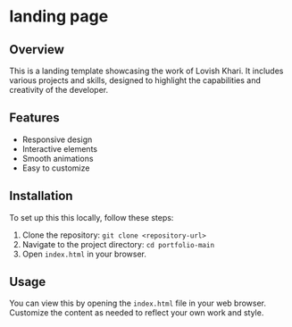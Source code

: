 # landing page

## Overview
This is a landing template showcasing the work of Lovish Khari. It includes various projects and skills, designed to highlight the capabilities and creativity of the developer.

## Features
- Responsive design
- Interactive elements
- Smooth animations
- Easy to customize

## Installation
To set up this this locally, follow these steps:
1. Clone the repository: `git clone <repository-url>`
2. Navigate to the project directory: `cd portfolio-main`
3. Open `index.html` in your browser.

## Usage
You can view this by opening the `index.html` file in your web browser. Customize the content as needed to reflect your own work and style.
